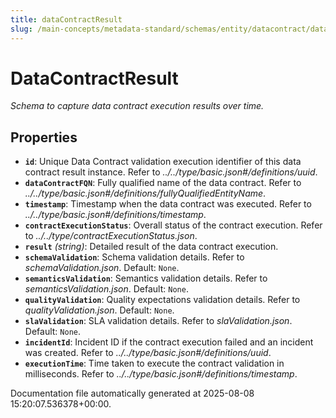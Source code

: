 ```yaml
---
title: dataContractResult
slug: /main-concepts/metadata-standard/schemas/entity/datacontract/datacontractresult
---
```


# DataContractResult

*Schema to capture data contract execution results over time.*

## Properties

- **`id`**: Unique Data Contract validation execution identifier of this data contract result instance. Refer to *../../type/basic.json#/definitions/uuid*.
- **`dataContractFQN`**: Fully qualified name of the data contract. Refer to *../../type/basic.json#/definitions/fullyQualifiedEntityName*.
- **`timestamp`**: Timestamp when the data contract was executed. Refer to *../../type/basic.json#/definitions/timestamp*.
- **`contractExecutionStatus`**: Overall status of the contract execution. Refer to *../../type/contractExecutionStatus.json*.
- **`result`** *(string)*: Detailed result of the data contract execution.
- **`schemaValidation`**: Schema validation details. Refer to *schemaValidation.json*. Default: `None`.
- **`semanticsValidation`**: Semantics validation details. Refer to *semanticsValidation.json*. Default: `None`.
- **`qualityValidation`**: Quality expectations validation details. Refer to *qualityValidation.json*. Default: `None`.
- **`slaValidation`**: SLA validation details. Refer to *slaValidation.json*. Default: `None`.
- **`incidentId`**: Incident ID if the contract execution failed and an incident was created. Refer to *../../type/basic.json#/definitions/uuid*.
- **`executionTime`**: Time taken to execute the contract validation in milliseconds. Refer to *../../type/basic.json#/definitions/timestamp*.


Documentation file automatically generated at 2025-08-08 15:20:07.536378+00:00.
